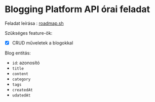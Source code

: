 ﻿# Blogging Platform API órai feladat

Feladat leírása : [roadmap.sh](https://roadmap.sh/projects/blogging-platform-api)

Szükséges feature-ök:
- [x] CRUD műveletek a blogokkal

Blog entitás:
- `id`: azonosító
- `title`
- `content`
- `category`
- `tags`
- `createdAt`
- `udatedAt`
